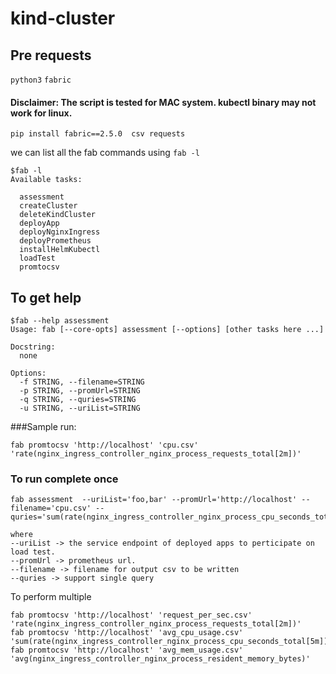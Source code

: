 # kind-cluster
## Pre requests
`python3`
`fabric`

#### Disclaimer: The script is tested for MAC system. kubectl binary may not work for linux.


```
pip install fabric==2.5.0  csv requests
```

we can list all the fab commands using `fab -l`

```
$fab -l
Available tasks:

  assessment
  createCluster
  deleteKindCluster
  deployApp
  deployNginxIngress
  deployPrometheus
  installHelmKubectl
  loadTest
  promtocsv
```
## To get help
```
$fab --help assessment
Usage: fab [--core-opts] assessment [--options] [other tasks here ...]

Docstring:
  none

Options:
  -f STRING, --filename=STRING
  -p STRING, --promUrl=STRING
  -q STRING, --quries=STRING
  -u STRING, --uriList=STRING
```

###Sample run:
```
fab promtocsv 'http://localhost' 'cpu.csv' 'rate(nginx_ingress_controller_nginx_process_requests_total[2m])'
```


### To run complete once
```
fab assessment  --uriList='foo,bar' --promUrl='http://localhost' --filename='cpu.csv' --quries='sum(rate(nginx_ingress_controller_nginx_process_cpu_seconds_total[5m]))'

where
--uriList -> the service endpoint of deployed apps to perticipate on load test.
--promUrl -> prometheus url.
--filename -> filename for output csv to be written
--quries -> support single query
```
To perform multiple
```
fab promtocsv 'http://localhost' 'request_per_sec.csv' 'rate(nginx_ingress_controller_nginx_process_requests_total[2m])'
fab promtocsv 'http://localhost' 'avg_cpu_usage.csv' 'sum(rate(nginx_ingress_controller_nginx_process_cpu_seconds_total[5m]))'
fab promtocsv 'http://localhost' 'avg_mem_usage.csv' 'avg(nginx_ingress_controller_nginx_process_resident_memory_bytes)'
```



